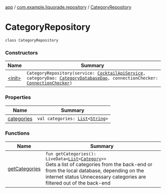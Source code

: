 [app](../../index.md) / [com.example.liquorade.repository](../index.md) / [CategoryRepository](./index.md)

# CategoryRepository

`class CategoryRepository`

### Constructors

| Name | Summary |
|---|---|
| [&lt;init&gt;](-init-.md) | `CategoryRepository(service: `[`CocktailApiService`](../../com.example.liquorade.network/-cocktail-api-service/index.md)`, categoryDao: `[`CategoryDatabaseDao`](../../com.example.liquorade.database/-category-database-dao/index.md)`, connectionChecker: `[`ConnectionChecker`](../../com.example.liquorade.network/-connection-checker/index.md)`)` |

### Properties

| Name | Summary |
|---|---|
| [categories](categories.md) | `val categories: `[`List`](https://kotlinlang.org/api/latest/jvm/stdlib/kotlin.collections/-list/index.html)`<`[`String`](https://kotlinlang.org/api/latest/jvm/stdlib/kotlin/-string/index.html)`>` |

### Functions

| Name | Summary |
|---|---|
| [getCategories](get-categories.md) | `fun getCategories(): LiveData<`[`List`](https://kotlinlang.org/api/latest/jvm/stdlib/kotlin.collections/-list/index.html)`<`[`Category`](../../com.example.liquorade.domain/-category/index.md)`>>`<br>Gets a list of categories from the back-end or from the local database, depending on the internet status Unnecessary categories are filtered out of the back-end |
